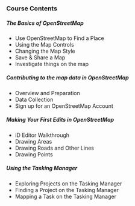 ### Course Contents
##### The Basics of OpenStreetMap
- Use OpenStreetMap to Find a Place
- Using the Map Controls
- Changing the Map Style
- Save & Share a Map
- Investigate things on the map
##### Contributing to the map data in OpenStreetMap
- Overview and Preparation
- Data Collection
- Sign up for an OpenStreetMap Account
##### Making Your First Edits in OpenStreetMap
- iD Editor Walkthrough
- Drawing Areas
- Drawing Roads and Other Lines
- Drawing Points
##### Using the Tasking Manager
- Exploring Projects on the Tasking Manager
- Finding a Project on the Tasking Manager
- Mapping a Task on the Tasking Manager
